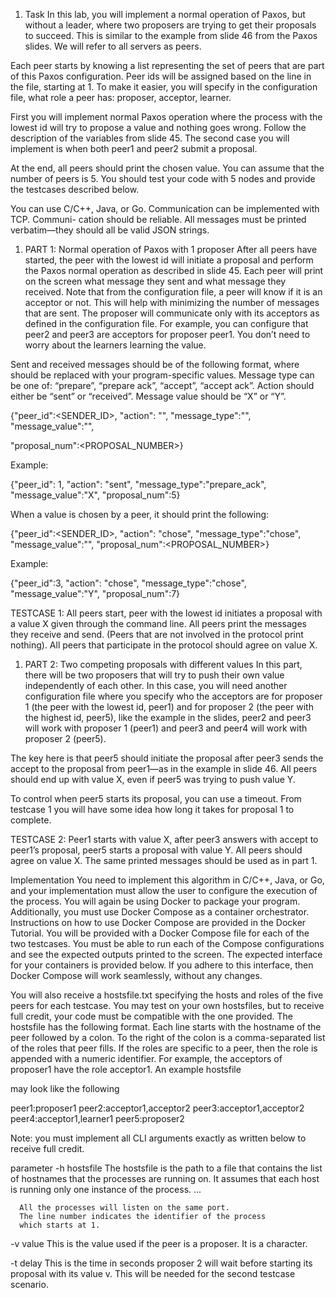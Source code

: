 1. Task
In this lab, you will implement a normal operation of Paxos, but without a leader, where two proposers are trying to get their proposals to succeed. This is similar to the example from slide 46 from the Paxos slides. We will refer to all servers as peers.

Each peer starts by knowing a list representing the set of peers that are part of this Paxos configuration. Peer ids will be assigned based on the line in the file, starting at 1. To make it easier, you will specify in the configuration file, what role a peer has: proposer, acceptor, learner.

First you will implement normal Paxos operation where the process with the lowest id will try to propose a value and nothing goes wrong. Follow the description of the variables from slide 45. The second case you will implement is when both peer1 and peer2 submit a proposal.

At the end, all peers should print the chosen value. You can assume that the number of peers is 5. You should test your code with 5 nodes and provide the testcases described below.

You can use C/C++, Java, or Go. Communication can be implemented with TCP. Communi- cation should be reliable. All messages must be printed verbatim—they should all be valid JSON strings.
1. PART 1: Normal operation of Paxos with 1 proposer
After all peers have started, the peer with the lowest id will initiate a proposal and perform the Paxos normal operation as described in slide 45. Each peer will print on the screen what message they sent and what message they received. Note that from the configuration file, a peer will know if it is an acceptor or not. This will help with minimizing the number of messages that are sent. The proposer will communicate only with its acceptors as defined in the configuration file. For example, you can configure that peer2 and peer3 are acceptors for proposer peer1. You don’t need to worry about the learners learning the value.

Sent and received messages should be of the following format, where <TEXT> should be replaced with your program-specific values. Message type can be one of: “prepare”, “prepare ack”, “accept”, “accept ack”. Action should either be “sent” or “received”. Message value should be “X” or “Y”.

{"peer_id":<SENDER_ID>, "action": "<ACTION>",
"message_type":"<TYPE>",
"message_value":"<VALUE>",

 "proposal_num":<PROPOSAL_NUMBER>}

Example:

{"peer_id": 1, "action": "sent",
"message_type":"prepare_ack",
"message_value":"X",
"proposal_num":5}

When a value is chosen by a peer, it should print the following:

{"peer_id":<SENDER_ID>, "action": "chose",
"message_type":"chose",
"message_value":"<VALUE>",
"proposal_num":<PROPOSAL_NUMBER>}

Example:

{"peer_id":3, "action": "chose",
"message_type":"chose",
"message_value":"Y",
"proposal_num":7}

TESTCASE 1: All peers start, peer with the lowest id initiates a proposal with a value X given through the command line. All peers print the messages they receive and send. (Peers that are not involved in the protocol print nothing). All peers that participate in the protocol should agree on value X.
1. PART 2: Two competing proposals with different values
In this part, there will be two proposers that will try to push their own value independently of each other. In this case, you will need another configuration file where you specify who the acceptors are for proposer 1 (the peer with the lowest id, peer1) and for proposer 2 (the peer with the highest id, peer5), like the example in the slides, peer2 and peer3 will work with proposer 1 (peer1) and peer3 and peer4 will work with proposer 2 (peer5).

The key here is that peer5 should initiate the proposal after peer3 sends the accept to the proposal from peer1—as in the example in slide 46. All peers should end up with value X, even if peer5 was trying to push value Y.

To control when peer5 starts its proposal, you can use a timeout. From testcase 1 you will have some idea how long it takes for proposal 1 to complete.

TESTCASE 2: Peer1 starts with value X, after peer3 answers with accept to peer1’s proposal, peer5 starts a proposal with value Y. All peers should agree on value X. The same printed messages should be used as in part 1.

Implementation
You need to implement this algorithm in C/C++, Java, or Go, and your implementation must allow the user to configure the execution of the process. You will again be using Docker to package your program. Additionally, you must use Docker Compose as a container orchestrator. Instructions on how to use Docker Compose are provided in the Docker Tutorial. You will be provided with a Docker Compose file for each of the two testcases. You must be able to run each of the Compose configurations and see the expected outputs printed to the screen. The expected interface for your containers is provided below. If you adhere to this interface, then Docker Compose will work seamlessly, without any changes.

You will also receive a hostsfile.txt specifying the hosts and roles of the five peers for each testcase. You may test on your own hostsfiles, but to receive full credit, your code must be compatible with the one provided. The hostsfile has the following format. Each line starts with the hostname of the peer followed by a colon. To the right of the colon is a comma-separated list of the roles that peer fills. If the roles are specific to a peer, then the role is appended with a numeric identifier. For example, the acceptors of proposer1 have the role acceptor1. An example hostsfile

may look like the following

  peer1:proposer1
  peer2:acceptor1,acceptor2
  peer3:acceptor1,acceptor2
  peer4:acceptor1,learner1
  peer5:proposer2

Note: you must implement all CLI arguments exactly as written below to receive full credit.

parameter
 -h hostsfile
      The hostsfile is the path to a file that contains
      the list of hostnames that the processes are
      running on. It assumes that each host is running
      only one instance of the process.
      ...

      All the processes will listen on the same port.
      The line number indicates the identifier of the process
      which starts at 1.

   -v value
      This is the value used if the peer is a proposer. It is a character.

   -t delay
      This is the time in seconds proposer 2 will wait before starting its proposal with its value v. This will be needed for the second testcase scenario.
